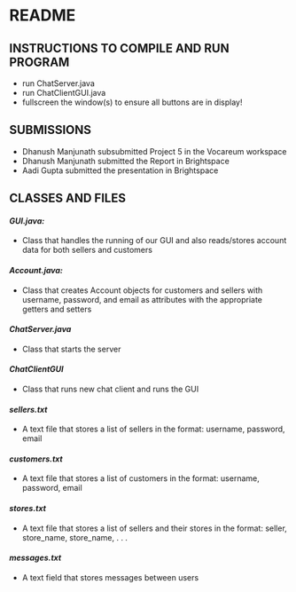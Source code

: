 # README


## INSTRUCTIONS TO COMPILE AND RUN PROGRAM
- run ChatServer.java
- run ChatClientGUI.java
- fullscreen the window(s) to ensure all buttons are in display!


## SUBMISSIONS
- Dhanush Manjunath subsubmitted Project 5 in the Vocareum workspace
- Dhanush Manjunath submitted the Report in Brightspace 
- Aadi Gupta submitted the presentation in Brightspace


## CLASSES AND FILES

#### *GUI.java:* 
- Class that handles the running of our GUI and also reads/stores account data for both sellers and customers
#### *Account.java:*
- Class that creates Account objects for customers and sellers with username, password, and email as attributes with the appropriate getters and setters
#### *ChatServer.java*
- Class that starts the server
#### *ChatClientGUI*
- Class that runs new chat client and runs the GUI
#### *sellers.txt*
- A text file that stores a list of sellers in the format: username, password, email
#### *customers.txt*
- A text file that stores a list of customers in the format: username, password, email
#### *stores.txt*
- A text file that stores a list of sellers and their stores in the format: seller, store_name, store_name, . . .
#### *messages.txt*
- A text field that stores messages between users

